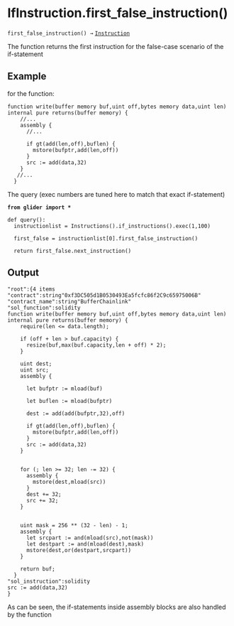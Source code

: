 # IfInstruction.first\_false\_instruction()

`first_false_instruction() →` [`Instruction`](../instruction/)

The function returns the first instruction for the false-case scenario of the if-statement

## Example

for the function:

```solidity
function write(buffer memory buf,uint off,bytes memory data,uint len) internal pure returns(buffer memory) {
    //...
    assembly {
      //...
      
      if gt(add(len,off),buflen) {
        mstore(bufptr,add(len,off))
      }
      src := add(data,32)
    }
   //...
  }
```

The query (exec numbers are tuned here to match that exact if-statement)

<pre class="language-python"><code class="lang-python"><strong>from glider import *
</strong>
def query():
  instructionlist = Instructions().if_instructions().exec(1,100)
  
  first_false = instructionlist[0].first_false_instruction()

  return first_false.next_instruction()
</code></pre>

## Output

```solidity
"root":{4 items
"contract":string"0xf3DC505d1B0530493Ea5fcfc86f2C9c65975006B"
"contract_name":string"BufferChainlink"
"sol_function":solidity
function write(buffer memory buf,uint off,bytes memory data,uint len) internal pure returns(buffer memory) {
    require(len <= data.length);
 
    if (off + len > buf.capacity) {
      resize(buf,max(buf.capacity,len + off) * 2);
    }
 
    uint dest;
    uint src;
    assembly {
      
      let bufptr := mload(buf)
      
      let buflen := mload(bufptr)
      
      dest := add(add(bufptr,32),off)
      
      if gt(add(len,off),buflen) {
        mstore(bufptr,add(len,off))
      }
      src := add(data,32)
    }
 
    
    for (; len >= 32; len -= 32) {
      assembly {
        mstore(dest,mload(src))
      }
      dest += 32;
      src += 32;
    }
 
    
    uint mask = 256 ** (32 - len) - 1;
    assembly {
      let srcpart := and(mload(src),not(mask))
      let destpart := and(mload(dest),mask)
      mstore(dest,or(destpart,srcpart))
    }
 
    return buf;
  }
"sol_instruction":solidity
src := add(data,32)
}
```



As can be seen, the if-statements inside assembly blocks are also handled by the function

